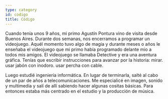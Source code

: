 ```yaml
---
type: category
id: codigo
title: Código
---
```


Cuando tenía unos 9 años, mi primo Agustín Pontura vino de visita desde Buenos Aires. Durante dos semanas, nos encerramos a programar un videojuego. Aquél momento tuvo algo de magia y durante meses o años le enseñaba el videojuego que mi primo había programado delante mio a todos mis amigos. El videojuego se llamaba Detective y era una aventura gráfica. Tenías que escribir instrucciones para avanzar por la historia: mirar. usar jabón con inodoro. usar percha con cable.

Luego estudié ingeniería informática. En lugar de terminarla, salté al cabo de un par de años a telecomunicaciones. Me especialicé en imagen, sonido y multimedia y salí de allí sabiendo hacer algunas cositas básicas. Para entonces estaba más centrado en el estudio y la producción de música.
